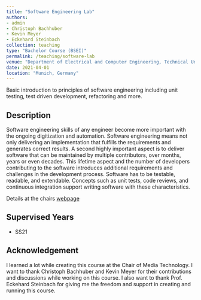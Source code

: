 ```yaml
---
title: "Software Engineering Lab"
authors:
- admin
- Christoph Bachhuber
- Kevin Meyer
- Eckehard Steinbach
collection: teaching
type: "Bachelor Course (BSEI)"
permalink: /teaching/software-lab
venue: "Department of Electrical and Computer Engineering, Technical University of Munich, Germany"
date: 2021-04-01
location: "Munich, Germany"
---
```


Basic introduction to principles of software engineering including unit testing, test driven development, refactoring and more.

## Description

Software engineering skills of any engineer become more important with the ongoing digitization and automation. Software engineering means not only delivering an implementation that fulfills the requirements and generates correct results. A second highly important aspect is to deliver software that can be maintained by multiple contributors, over months, years or even decades. This lifetime aspect and the number of developers contributing to the software introduces additional requirements and challenges in the development process. Software has to be testable, readable, and extendable. Concepts such as unit tests, code reviews, and continuous integration support writing software with these characteristics.

Details at the chairs [webpage](https://www.ei.tum.de/en/lmt/teaching/software-engineering-laboratory/)

## Supervised Years

* SS21

## Acknowledgement

I learned a lot while creating this course at the Chair of Media Technology. I want to thank Christoph Bachhuber and Kevin Meyer for their contributions and discussions while working on this course. I also want to thank Prof. Eckehard Steinbach for giving me the freedom and support in creating and running this course.

